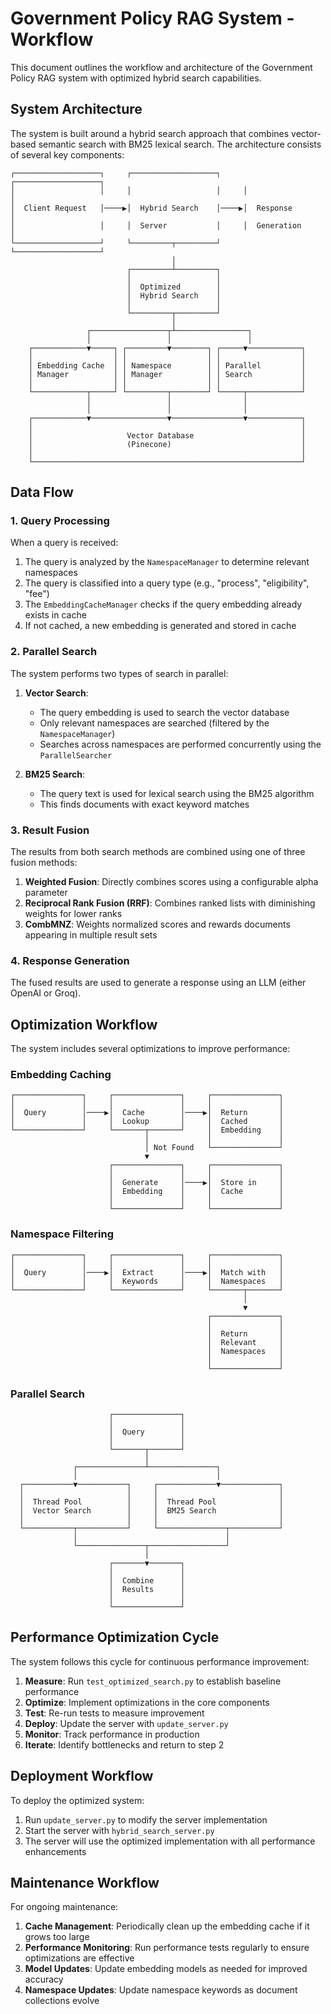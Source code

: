 # Government Policy RAG System - Workflow

This document outlines the workflow and architecture of the Government Policy RAG system with optimized hybrid search capabilities.

## System Architecture

The system is built around a hybrid search approach that combines vector-based semantic search with BM25 lexical search. The architecture consists of several key components:

```
┌───────────────────┐     ┌───────────────────┐     ┌───────────────────┐
│                   │     │                   │     │                   │
│  Client Request   │────▶│  Hybrid Search    │────▶│  Response         │
│                   │     │  Server           │     │  Generation       │
└───────────────────┘     └─────────┬─────────┘     └───────────────────┘
                                    │
                          ┌─────────┴─────────┐
                          │                   │
                          │  Optimized        │
                          │  Hybrid Search    │
                          │                   │
                          └─────────┬─────────┘
                                    │
                 ┌─────────────────┬┴────────────────┐
                 │                 │                 │
    ┌────────────▼─────┐ ┌─────────▼────────┐ ┌─────▼────────────┐
    │                  │ │                  │ │                  │
    │ Embedding Cache  │ │ Namespace        │ │ Parallel         │
    │ Manager          │ │ Manager          │ │ Search           │
    │                  │ │                  │ │                  │
    └────────────┬─────┘ └─────────┬────────┘ └─────┬────────────┘
                 │                 │                │
                 │                 │                │
    ┌────────────▼─────────────────▼────────────────▼────────────┐
    │                                                            │
    │                     Vector Database                        │
    │                     (Pinecone)                             │
    │                                                            │
    └────────────────────────────────────────────────────────────┘
```

## Data Flow

### 1. Query Processing

When a query is received:

1. The query is analyzed by the `NamespaceManager` to determine relevant namespaces
2. The query is classified into a query type (e.g., "process", "eligibility", "fee")
3. The `EmbeddingCacheManager` checks if the query embedding already exists in cache
4. If not cached, a new embedding is generated and stored in cache

### 2. Parallel Search

The system performs two types of search in parallel:

1. **Vector Search**:
   - The query embedding is used to search the vector database
   - Only relevant namespaces are searched (filtered by the `NamespaceManager`)
   - Searches across namespaces are performed concurrently using the `ParallelSearcher`

2. **BM25 Search**:
   - The query text is used for lexical search using the BM25 algorithm
   - This finds documents with exact keyword matches

### 3. Result Fusion

The results from both search methods are combined using one of three fusion methods:

1. **Weighted Fusion**: Directly combines scores using a configurable alpha parameter
2. **Reciprocal Rank Fusion (RRF)**: Combines ranked lists with diminishing weights for lower ranks
3. **CombMNZ**: Weights normalized scores and rewards documents appearing in multiple result sets

### 4. Response Generation

The fused results are used to generate a response using an LLM (either OpenAI or Groq).

## Optimization Workflow

The system includes several optimizations to improve performance:

### Embedding Caching

```
┌───────────────┐     ┌───────────────┐     ┌───────────────┐
│               │     │               │     │               │
│  Query        │────▶│  Cache        │────▶│  Return       │
│               │     │  Lookup       │     │  Cached       │
└───────────────┘     └───────┬───────┘     │  Embedding    │
                              │             │               │
                              │ Not Found   └───────────────┘
                              ▼
                      ┌───────────────┐     ┌───────────────┐
                      │               │     │               │
                      │  Generate     │────▶│  Store in     │
                      │  Embedding    │     │  Cache        │
                      │               │     │               │
                      └───────────────┘     └───────────────┘
```

### Namespace Filtering

```
┌───────────────┐     ┌───────────────┐     ┌───────────────┐
│               │     │               │     │               │
│  Query        │────▶│  Extract      │────▶│  Match with   │
│               │     │  Keywords     │     │  Namespaces   │
└───────────────┘     └───────────────┘     └───────┬───────┘
                                                    │
                                                    ▼
                                            ┌───────────────┐
                                            │               │
                                            │  Return       │
                                            │  Relevant     │
                                            │  Namespaces   │
                                            │               │
                                            └───────────────┘
```

### Parallel Search

```
                      ┌───────────────┐
                      │               │
                      │  Query        │
                      │               │
                      └───────┬───────┘
                              │
              ┌───────────────┴───────────────┐
              │                               │
  ┌───────────▼───────────┐     ┌─────────────▼─────────────┐
  │                       │     │                           │
  │  Thread Pool          │     │  Thread Pool              │
  │  Vector Search        │     │  BM25 Search              │
  │                       │     │                           │
  └───────────┬───────────┘     └───────────────┬───────────┘
              │                                 │
              └───────────────┬─────────────────┘
                              │
                      ┌───────▼───────┐
                      │               │
                      │  Combine      │
                      │  Results      │
                      │               │
                      └───────────────┘
```

## Performance Optimization Cycle

The system follows this cycle for continuous performance improvement:

1. **Measure**: Run `test_optimized_search.py` to establish baseline performance
2. **Optimize**: Implement optimizations in the core components
3. **Test**: Re-run tests to measure improvement
4. **Deploy**: Update the server with `update_server.py`
5. **Monitor**: Track performance in production
6. **Iterate**: Identify bottlenecks and return to step 2

## Deployment Workflow

To deploy the optimized system:

1. Run `update_server.py` to modify the server implementation
2. Start the server with `hybrid_search_server.py`
3. The server will use the optimized implementation with all performance enhancements

## Maintenance Workflow

For ongoing maintenance:

1. **Cache Management**: Periodically clean up the embedding cache if it grows too large
2. **Performance Monitoring**: Run performance tests regularly to ensure optimizations are effective
3. **Model Updates**: Update embedding models as needed for improved accuracy
4. **Namespace Updates**: Update namespace keywords as document collections evolve
